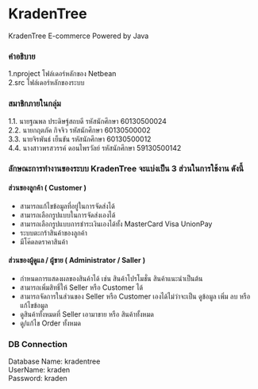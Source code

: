 # KradenTree
KradenTree E-commerce  Powered by Java 

### คำอธิบาย <br>
1.nproject โฟล์เดอร์หลักของ Netbean <br>
2.src โฟล์เดอร์หลักของระบบ <br>

### สมาชิกภายในกลุ่ม <br>
1.1. นายฐณพล ประดิษฐ์สถบดี    รหัสนักศึกษา 60130500024 <br>
2.2. นายกฤตภัค   กิจจิว		รหัสนักศึกษา 60130500002 <br>
3.3. นายจิรพันธ์  เย็นขัน		รหัสนักศึกษา 60130500012 <br>
4.4. นางสาวพรสวรรค์  ดอนไพรวัลย์   รหัสนักศึกษา 59130500142



 ### ลักษณะการทำงานของระบบ KradenTree จะแบ่งเป็น 3 ส่วนในการใช้งาน ดังนี้  <br>

#### ส่วนของลูกค้า ( Customer )<br>
- สามารถแก้ไขข้อมูลที่อยู่ในการจัดส่งได้<br>
- สามารถเลือกรูปแบบในการจัดส่งเองได้<br>
- สามารถเลือกรูปแบบการชำระเงินเองได้ทั้ง MasterCard Visa UnionPay<br>
- ระบบตะกร้าสินค้าของลูกค้า<br>
- มีโค๊ดลดราคาสินค้า<br>
#### ส่วนของผู้ดูแล / ผู้ขาย ( Administrator / Saller ) <br>
- กำหนดการแสดงผลของสินค้าได้ เช่น สินค้าโปรโมชั่น สินค้าแนะนำเป็นต้น <br>
- สามารถเพิ่มสิทธิ์ให้ Seller หรือ Customer ได้<br>
- สามารถจัดการในส่วนของ Seller หรือ Customer เองได้ไม่ว่าจะเป็น ดูข้อมูล เพิ่ม ลบ หรือ แก้ไขข้อมูล<br>
- ดูสินค้าทั้งหมดที่ Seller เอามาขาย หรือ สินค้าทั้งหมด<br>
- ดู/แก้ไข Order ทั้งหมด<br>

### DB Connection <br>
Database Name: kradentree <br>
UserName: kraden <br>
Password: kraden  <br>



